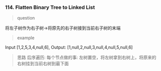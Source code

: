 ### 114. Flatten Binary Tree to Linked List
> question

将左子树作为右子树->将原先的右子树接到当前右子树的末端

> example

Input [1,2,5,3,4,null,6], Output: [1,null,2,null,3,null,4,null,5,null,6]

> 思路
后序遍历: 每个节点做的事: 左树置空，将左树拿到右树上，将原来的右树挂到当前右树到最下面

